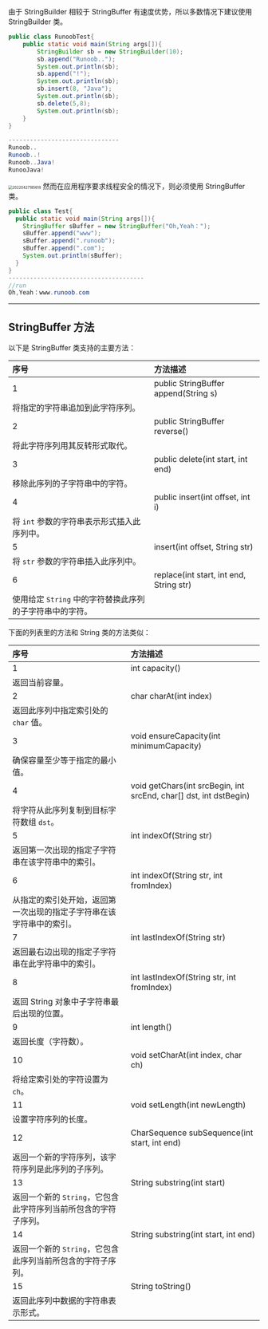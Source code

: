 由于 StringBuilder 相较于 StringBuffer 有速度优势，所以多数情况下建议使用 StringBuilder 类。
```java
public class RunoobTest{
    public static void main(String args[]){
        StringBuilder sb = new StringBuilder(10);
        sb.append("Runoob..");
        System.out.println(sb);  
        sb.append("!");
        System.out.println(sb); 
        sb.insert(8, "Java");
        System.out.println(sb); 
        sb.delete(5,8);
        System.out.println(sb);  
    }
}

-------------------------------
Runoob..
Runoob..!
Runoob..Java!
RunooJava!
```
<img src="https://xleixz.oss-cn-nanjing.aliyuncs.com/typora-img/20220427185618.svg" alt="20220427185618" style="zoom:50%;" />
然而在应用程序要求线程安全的情况下，则必须使用 StringBuffer 类。

```java
public class Test{
  public static void main(String args[]){
    StringBuffer sBuffer = new StringBuffer("Oh,Yeah：");
    sBuffer.append("www");
    sBuffer.append(".runoob");
    sBuffer.append(".com");
    System.out.println(sBuffer);  
  }
}
--------------------------------------
//run
Oh,Yeah：www.runoob.com
```

---

## StringBuffer 方法
以下是 StringBuffer 类支持的主要方法：

| 序号 | 方法描述 |
| :--- | :--- |
| 1 | public StringBuffer append(String s)
将指定的字符串追加到此字符序列。 |
| 2 | public StringBuffer reverse()
 将此字符序列用其反转形式取代。 |
| 3 | public delete(int start, int end)
移除此序列的子字符串中的字符。 |
| 4 | public insert(int offset, int i)
将 `int` 参数的字符串表示形式插入此序列中。 |
| 5 | insert(int offset, String str)
将 `str` 参数的字符串插入此序列中。 |
| 6 | replace(int start, int end, String str)
使用给定 `String` 中的字符替换此序列的子字符串中的字符。 |

下面的列表里的方法和 String 类的方法类似：

| 序号 | 方法描述 |
| :--- | :--- |
| 1 | int capacity()
返回当前容量。 |
| 2 | char charAt(int index)
返回此序列中指定索引处的 `char` 值。 |
| 3 | void ensureCapacity(int minimumCapacity)
确保容量至少等于指定的最小值。 |
| 4 | void getChars(int srcBegin, int srcEnd, char[] dst, int dstBegin)
将字符从此序列复制到目标字符数组 `dst`。 |
| 5 | int indexOf(String str)
返回第一次出现的指定子字符串在该字符串中的索引。 |
| 6 | int indexOf(String str, int fromIndex)
从指定的索引处开始，返回第一次出现的指定子字符串在该字符串中的索引。 |
| 7 | int lastIndexOf(String str)
返回最右边出现的指定子字符串在此字符串中的索引。 |
| 8 | int lastIndexOf(String str, int fromIndex)
返回 String 对象中子字符串最后出现的位置。 |
| 9 | int length()
 返回长度（字符数）。 |
| 10 | void setCharAt(int index, char ch)
将给定索引处的字符设置为 `ch`。 |
| 11 | void setLength(int newLength)
设置字符序列的长度。 |
| 12 | CharSequence subSequence(int start, int end)
返回一个新的字符序列，该字符序列是此序列的子序列。 |
| 13 | String substring(int start)
返回一个新的 `String`，它包含此字符序列当前所包含的字符子序列。 |
| 14 | String substring(int start, int end)
返回一个新的 `String`，它包含此序列当前所包含的字符子序列。 |
| 15 | String toString()
返回此序列中数据的字符串表示形式。 |

